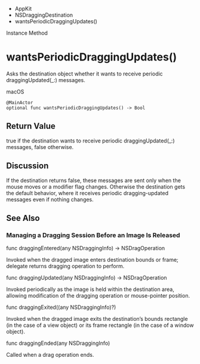 

- AppKit
- NSDraggingDestination
-  wantsPeriodicDraggingUpdates() 

Instance Method

# wantsPeriodicDraggingUpdates()

Asks the destination object whether it wants to receive periodic draggingUpdated(_:) messages.

macOS

``` source
@MainActor
optional func wantsPeriodicDraggingUpdates() -> Bool
```

## Return Value

true if the destination wants to receive periodic draggingUpdated(_:) messages, false otherwise.

## Discussion

If the destination returns false, these messages are sent only when the mouse moves or a modifier flag changes. Otherwise the destination gets the default behavior, where it receives periodic dragging-updated messages even if nothing changes.

## See Also

### Managing a Dragging Session Before an Image Is Released

func draggingEntered(any NSDraggingInfo) -> NSDragOperation

Invoked when the dragged image enters destination bounds or frame; delegate returns dragging operation to perform.

func draggingUpdated(any NSDraggingInfo) -> NSDragOperation

Invoked periodically as the image is held within the destination area, allowing modification of the dragging operation or mouse-pointer position.

func draggingExited((any NSDraggingInfo)?)

Invoked when the dragged image exits the destination’s bounds rectangle (in the case of a view object) or its frame rectangle (in the case of a window object).

func draggingEnded(any NSDraggingInfo)

Called when a drag operation ends.

